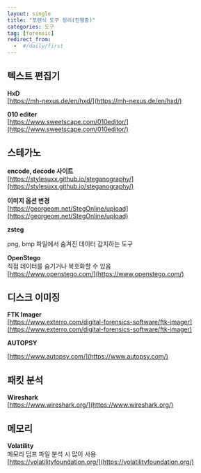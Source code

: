 ```yaml
---
layout: single
title: "포렌식 도구 정리(진행중)"
categories: 도구
tag: [forensic]
redirect_from:
  -  #/daily/first
---
```


## 텍스트 편집기

**HxD**  
[https://mh-nexus.de/en/hxd/](https://mh-nexus.de/en/hxd/)

**010 editer**  
[https://www.sweetscape.com/010editor/](https://www.sweetscape.com/010editor/)

## 스테가노

**encode, decode 사이트**  
[https://stylesuxx.github.io/steganography/](https://stylesuxx.github.io/steganography/)

**이미지 옵션 변경**  
[https://georgeom.net/StegOnline/upload](https://georgeom.net/StegOnline/upload)

**zsteg**

png, bmp 파일에서 숨겨진 데이터 감지하는 도구

**OpenStego**  
직접 데이터를 숨기거나 복호화할 수 있음  
[https://www.openstego.com/](https://www.openstego.com/)

## 디스크 이미징

**FTK Imager**  
[https://www.exterro.com/digital-forensics-software/ftk-imager](https://www.exterro.com/digital-forensics-software/ftk-imager)

**AUTOPSY**

[https://www.autopsy.com/](https://www.autopsy.com/)

## 패킷 분석

**Wireshark**  
[https://www.wireshark.org/](https://www.wireshark.org/)

## 메모리

**Volatility**  
메모리 덤프 파일 분석 시 많이 사용  
[https://volatilityfoundation.org/](https://volatilityfoundation.org/)
